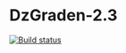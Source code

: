 # DzGraden-2.3
[![Build status](https://ci.appveyor.com/api/projects/status/i1vsd69tcy0hoqfl?svg=true)](https://ci.appveyor.com/project/Spookyy12/dzgraden-2-3)
